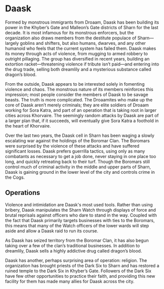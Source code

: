 # Daask

Formed by monstrous immigrants from Droaam, Daask has been building its power in the Khyber’s Gate and Malleon’s Gate districts of Sharn for the last decade. It is most infamous for its monstrous enforcers, but the organization also draws members from the destitute populace of Sharn—largely goblins and shifters, but also humans, dwarves, and any other humanoid who feels that the current system has failed them. Daask makes its money through acts of violence, from mugging to armed robbery to outright pillaging. The group has diversified in recent years, building an extortion racket—threatening violence if tribute isn’t paid—and entering into the drug trade, selling both dreamlily and a mysterious substance called dragon’s blood.

From the outside, Daask appears to be interested solely in fomenting violence and chaos. The monstrous nature of its members reinforces this impression; most people consider the members of Daask to be savage beasts. The truth is more complicated. The Droaamites who make up the core of Daask aren’t merely criminals; they are elite soldiers of Droaam working for Sora Katra, and part of an operation that is taking root in larger cities across Khorvaire. The seemingly random attacks by Daask are part of a larger plan that, if it succeeds, will eventually give Sora Katra a foothold in the heart of Khorvaire.

Over the last two years, the Daask cell in Sharn has been waging a slowly escalating war against the holdings of the Boromar Clan. The Boromars were surprised by the violence of these attacks and have suffered significant losses. Daask prefers guerrilla tactics, using only as many combatants as necessary to get a job done, never staying in one place too long, and quickly retreating back to their turf. Though the Boromars still control much of criminal activity in the middle and upper parts of Sharn, Daask is gaining ground in the lower level of the city and controls crime in the Cogs.

## Operations

Violence and intimidation are Daask's most used tools. Rather than using bribery, Daask manipulates the Sharn Watch through displays of force and brutal reprisals against officers who dare to stand in the way. Coupled with the fact that Daask primarily targets businesses with ties to the Boromars, this means that many of the Watch officers of the lower wards will step aside and allow a Daask raid to run its course.

As Daask has seized territory from the Boromar Clan, it has also begun taking over a few of the clan’s traditional businesses. In addition to dreamlily, Daask sells a highly addictive drug called dragon’s blood.

Daask has another, perhaps surprising area of operation: religion. The organization has brought priests of the Dark Six to Sharn and has restored a ruined temple to the Dark Six in Khyber’s Gate. Followers of the Dark Six have few other opportunities to practice their faith, and providing this new facility for them has made many allies for Daask across the city.
